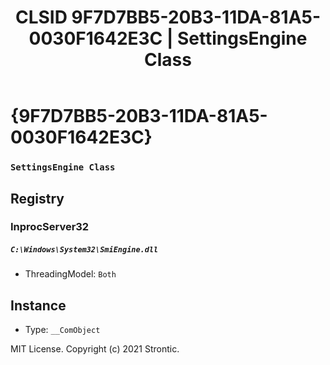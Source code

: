 ﻿---
title: "CLSID 9F7D7BB5-20B3-11DA-81A5-0030F1642E3C | SettingsEngine Class"
excerpt: What is COM-Object CLSID 9F7D7BB5-20B3-11DA-81A5-0030F1642E3C?
---

# {9F7D7BB5-20B3-11DA-81A5-0030F1642E3C}

### `SettingsEngine Class`

## Registry


### InprocServer32

##### `C:\Windows\System32\SmiEngine.dll`
* ThreadingModel: `Both`

## Instance

* Type: `__ComObject`

MIT License. Copyright (c) 2021 Strontic.


